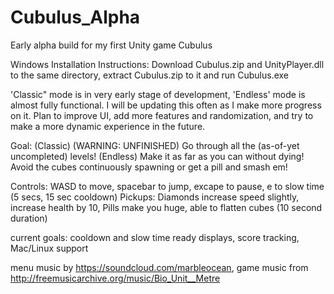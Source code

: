 # Cubulus_Alpha
Early alpha build for my first Unity game Cubulus

Windows Installation Instructions: Download Cubulus.zip and UnityPlayer.dll to the same directory, extract Cubulus.zip to it and run Cubulus.exe

'Classic" mode is in very early stage of development, 'Endless' mode is almost fully functional. I will be updating this often as I make more progress on it. Plan to improve UI, add more features and randomization, and try to make a more dynamic experience in the future. 

Goal: (Classic) (WARNING: UNFINISHED) Go through all the (as-of-yet uncompleted) levels! (Endless) Make it as far as you can without dying! Avoid the cubes continuously spawning or get a pill and smash em!

Controls: WASD to move, spacebar to jump, excape to pause, e to slow time (5 secs, 15 sec cooldown)
Pickups: Diamonds increase speed slightly, increase health by 10, Pills make you huge, able to flatten cubes (10 second duration)

current goals: cooldown and slow time ready displays, score tracking, Mac/Linux support

menu music by https://soundcloud.com/marbleocean, game music from http://freemusicarchive.org/music/Bio_Unit__Metre
